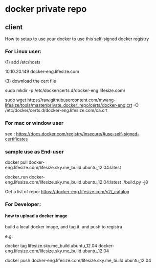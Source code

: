 # docker private repo 

## client 
How to setup to use your docker to use this self-signed docker registry

### For Linux user:

(1) add /etc/hosts

10.10.20.149 docker-eng.lifesize.com

(3) download the cert file

sudo mkdir -p /etc/docker/certs.d/docker-eng.lifesize.com/

sudo wget  https://raw.githubusercontent.com/mwang-lifesize/tools/master/private_docker_repo/certs/docker-eng.crt -O /etc/docker/certs.d/docker-eng.lifesize.com/ca.crt


### For mac or window user

   see : https://docs.docker.com/registry/insecure/#use-self-signed-certificates

### sample use as End-user 

docker pull docker-eng.lifesize.com/lifesize.sky.me_build.ubuntu_12.04:latest

docker_run docker-eng.lifesize.com/lifesize.sky.me_build.ubuntu_12.04:latest ./build.py -j8
 
Get a list of repo: https://docker-eng.lifesize.com/v2/_catalog
 
### For Developer:

#### how to upload a docker image
build a local docker image, and tag it, and push to registra

e.g:

docker tag lifesize.sky.me_build.ubuntu_12.04 docker-eng.lifesize.com/lifesize.sky.me_build.ubuntu_12.04

docker push docker-eng.lifesize.com/lifesize.sky.me_build.ubuntu_12.04
 

